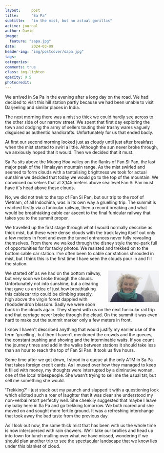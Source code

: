 ```yaml
---
layout:     post
title:      "Sa Pa"
subtitle:   "in the mist, but no actual gorillas"
active: journal
author: David
image:
  feature: "sapa.jpg"
date:       2024-03-09
header-img: "img/postcover/sapa.jpg"
tags: 
categories: 
comments: true
class: img-lighten 
opacity: 0.5
photocredit:
---
```


We arrived in Sa Pa in the evening after a long day on the road. We had decided to visit this hill station partly because we had been unable to visit Darjeeling and similar places in India.

The next morning there was a mist so thick we could hardly see across to the other side of our narrow street. We spent that first day exploring the town and dodging the army of sellers touting their trashy wares vaguely disguised as authentic handicrafts. Unfortunately for us that ended badly.

At first our second morning looked just as cloudy until just after breakfast when the mist started to swirl a little. Although the sun never broke through, we anxiously hoped that it would. Then we decided that it must.

Sa Pa sits above the Muong Hoa valley on the flanks of Fan Si Pan, the last major peak of the Himalayan mountain range. As the mist swirled and seemed to form clouds with a tantalising brightness we took for actual sunshine we decided that today we would go to the top of the mountain. We convinced ourselves that at 3,145 meters above sea level Fan Si Pan must have it's head above these clouds.

No, we did not trek to the top of Fan Si Pan, but our trip to the roof of Vietnam, of all Indochina, was in its own way a gruelling trip. The summit is reached firstly via a funicular railway, then a record breaking and what would be breathtaking cable car ascent to the final funicular railway that takes you to the summit proper.

We travelled up the first stage through what I would normally describe as thick mist, but these were dense clouds with the track laying itself out only a few meters in front and even the tunnel entrances never fully revealing themselves. From there we walked through the disney style theme-park full of opportunities for for tacky photos. We resisted and trekked on to the bottom cable car station. I've often been to cable car stations shrouded in mist, but I think this is the first time I have seen the clouds pour in and fill the station.

<style>
img {
  float: right;
  margin: 0px 0px 15px 20px;
  width: 33%
}
</style> 
<img src="img/postbody/fanispan.jpg">
We started off as we had on the bottom railway, but very soon we broke through the clouds. Unfortunately not into sunshine, but a clearing that gave us an idea of just how breathtaking this cablecar trip could be climbing steeply, high above the virgin forest dappled with rhododendron blossom. Sadly we were soon back in the clouds again. They stayed with us on the next funicular rail trip and that carriage never broke through the cloud. On the summit it was even hard to make out the summit marker only a few meters in front.

I know I haven't described anything that would justify my earlier use of the term 'gruelling', but then I haven't mentioned the crowds and the queues, the constant pushing and shoving and the interminable waits. If you count the journey times and add in the walks between stations it should take less than an hour to reach the top of Fan Si Pan. It took us five hours.

Some time after we got down, I stood in a queue at the only ATM in Sa Pa that takes foreign credit cards. As I  mused over how they managed to keep it filled with money, my thoughts were interrupted by a diminutive woman, one of the local tribespeople. She wasn't trying to sell me the usual tat, but sell me something she would.

'Trekking?' I just stuck out my paunch and slapped it with a questioning look which elicited such a roar of laughter that it was clear she understood my non-verbal retort perfectly well. She cheekily suggested that maybe I leave my baby here in Sa Pa and go trekking tomorrow. We both roared and she moved on and sought more fertile ground. It was a refreshing interchange that took away the bad taste from the previous day.

As I look out now, the same thick mist that has been with us the whole time is now interspersed with rain showers. We'll take our brollies and head up into town for lunch mulling over what we have missed, wondering if we should plan another trip to see the spectacular landscape that we know lies under this blanket of cloud.






